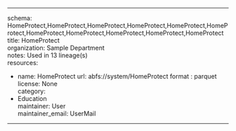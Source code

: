 


---  
schema: HomeProtect,HomeProtect,HomeProtect,HomeProtect,HomeProtect,HomeProtect,HomeProtect,HomeProtect,HomeProtect,HomeProtect,HomeProtect  
title: HomeProtect  
organization: Sample Department  
notes: Used in 13 lineage(s)  
resources:  
  - name: HomeProtect 
    url: abfs://system/HomeProtect 
    format : parquet  
license: None  
category:
  - Education  
maintainer: User  
maintainer_email: UserMail  
---